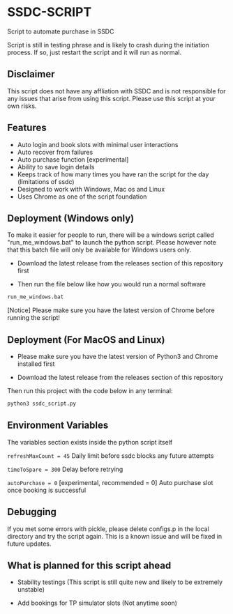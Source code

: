 
# SSDC-SCRIPT
Script to automate purchase in SSDC

Script is still in testing phrase and is likely to crash during the initiation process. If so, just restart the script and it will run as normal.


## Disclaimer
This script does not have any affliation with SSDC and is not responsible for any issues that arise from using this script. Please use this script at your own risks.
## Features

- Auto login and book slots with minimal user interactions
- Auto recover from failures
- Auto purchase function [experimental]
- Ability to save login details
- Keeps track of how many times you have ran the script for the day (limitations of ssdc)
- Designed to work with Windows, Mac os and Linux
- Uses Chrome as one of the script foundation
## Deployment (Windows only)

To make it easier for people to run, there will be a windows script called "run_me_windows.bat" to launch the python script.
Please however note that this batch file will only be available for Windows users only.

- Download the latest release from the releases section of this repository first

- Then run the file below like how you would run a normal software
```bash
run_me_windows.bat
```
[Notice] Please make sure you have the latest version of Chrome before running the script!
## Deployment (For MacOS and Linux)
- Please make sure you have the latest version of Python3 and Chrome installed first

- Download the latest release from the releases section of this repository

Then run this project with the code below in any terminal:

```bash
python3 ssdc_script.py
```
## Environment Variables

The variables section exists inside the python script itself

`refreshMaxCount = 45` Daily limit before ssdc blocks any future attempts

`timeToSpare = 300` Delay before retrying

`autoPurchase = 0` [experimental, recommended = 0] Auto purchase slot once booking is successful

## Debugging

If you met some errors with pickle, please delete configs.p in the local directory and try the script again. This is a known issue and will be fixed in future updates.
## What is planned for this script ahead

- Stability testings (This script is still quite new and likely to be extremely unstable)

- Add bookings for TP simulator slots (Not anytime soon)
